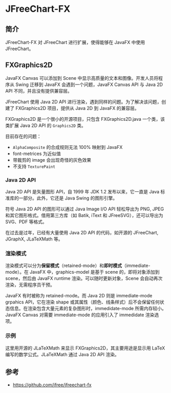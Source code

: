 # JFreeChart-FX

## 简介

JFreeChart-FX 对 JFreeChart 进行扩展，使得能够在 JavaFX 中使用 JFreeChart。

## FXGraphics2D

JavaFX Canvas 可以添加到 Scene 中显示高质量的文本和图像。开发人员将程序从 Swing 迁移到 JavaFX 会遇到一个问题，JavaFX Canvas API 与 Java 2D API 不同，并且没有提供兼容层。

JFreeChart 使用 Java 2D API 进行渲染，遇到同样的问题。为了解决该问题，创建了 FXGraphics2D 项目，提供从 Java 2D 到 JavaFX 的兼容层。

FXGraphics2D 是一个很小的开源项目，只包含 FXGraphics2D.java 一个类，该类扩展 Java 2D API 的 `Graphics2D` 类。

目前存在的问题：

- `AlphaComposite` 的合成规则无法 100% 映射到 JavaFX 
- font-metrices 为近似值
- 带裁剪的 image 会出现奇怪的灰色效果
- 不支持 `TexturePaint` 

### Java 2D API

Java 2D API 是矢量图形 API，自 1999 年 JDK 1.2 发布以来，它一直是 Java 标准库的一部分。此外，它还是 Java Swing 的图形引擎。

符号 Java 2D API 的图形可以通过 Java Image I/O API 轻松导出为 PNG, JPEG 和其它图形格式。借用第三方库（如 Batik, iText 和 JFreeSVG），还可以导出为 SVG、PDF 等格式。

在过去是过年，已经有大量使用 Java 2D API 的代码，如开源的 JFreeChart, JGraphX, JLaTeXMath 等。

### 渲染模式

渲染模式可以分为**保留模式**（retained-mode）和**即时模式**（immediate-mode）。在 JavaFX 中，graphics-model 是基于 scene 的，即将对象添加到 scene，然后由 JavaFX runtime 渲染。可以随时更新对象，Scene 会自动再次渲染，无需程序员干预。

JavaFX 有时被称为 retained-mode。而 Java 2D 则是 immediate-mode grpahics API，它在渲染 shape 或其属性（颜色、线条样式）后不会保留任何状态信息。在渲染包含大量元素的复杂图形时，immedidate-mode 所需内存较小。JavaFX Canvas 对需要 immediate-mode 的应用引入了 immedidate 渲染选项。

### 示例

这里用开源的 JLaTeXMath 来显示 FXGraphics2D，其主要用途是显示用 LaTeX 编写的数学公式。JLaTeXMath 通过 Java 2D API 渲染。



## 参考

- https://github.com/jfree/jfreechart-fx